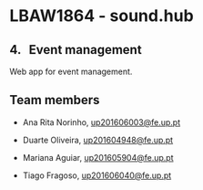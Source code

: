 # LBAW1864 - sound.hub

## 4. Event management
Web app for event management.

## Team members

- Ana Rita Norinho, [up201606003@fe.up.pt](mailto:up201606003@fe.up.pt)

- Duarte Oliveira, [up201604948@fe.up.pt](mailto:up201604948@fe.up.pt)

- Mariana Aguiar, [up201605904@fe.up.pt](mailto:up201605904@fe.up.pt)

- Tiago Fragoso, [up201606040@fe.up.pt](mailto:up201606040@fe.up.pt)